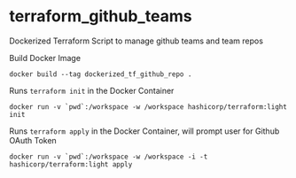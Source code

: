 # terraform_github_teams
Dockerized Terraform Script to manage github teams and team repos

Build Docker Image
```
docker build --tag dockerized_tf_github_repo .
```

Runs `terraform init` in the Docker Container
```
docker run -v `pwd`:/workspace -w /workspace hashicorp/terraform:light init
```

Runs `terraform apply` in the Docker Container, will prompt user for Github OAuth Token
```
docker run -v `pwd`:/workspace -w /workspace -i -t hashicorp/terraform:light apply 
```
